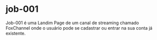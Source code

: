 # job-001
Job-001 é uma Landim Page de um canal de streaming  chamado FoxChannel onde o usuário pode se cadastrar  ou entrar na sua conta já existente.

